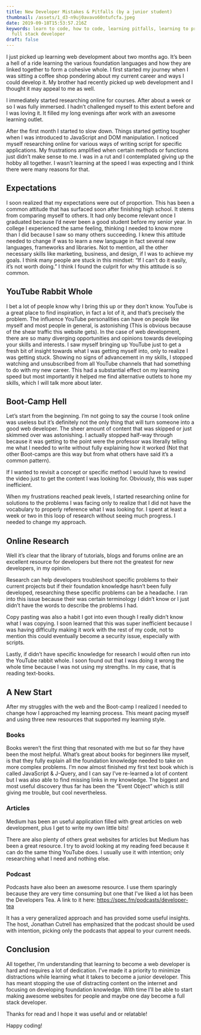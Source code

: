 ```yaml
---
title: New Developer Mistakes & Pitfalls (by a junior student)
thumbnail: /assets/1_d3-n9uj0avavo60ntufcfa.jpeg
date: 2019-09-18T15:53:57.216Z
keywords: learn to code, how to code, learning pitfalls, learning to program,
  full stack developer
draft: false
---
```


I just picked up learning web development about two months ago. It’s been a
hell of a ride learning the various foundation languages and how they are
linked together to form a cohesive whole. I first started my journey when I
was sitting a coffee shop pondering about my current career and ways I could
develop it. My brother had recently picked up web development and I thought it
may appeal to me as well.

I immediately started researching online for courses. After about a week or so I was fully immersed. I hadn’t challenged myself to this extent before and I was loving it. It filled my long evenings after work with an awesome learning outlet.

After the first month I started to slow down. Things started getting tougher when I was introduced to JavaScript and DOM manipulation. I noticed myself researching online for various ways of writing script for specific applications. My frustrations amplified when certain methods or functions just didn’t make sense to me. I was in a rut and I contemplated giving up the hobby all together. I wasn’t learning at the speed I was expecting and I think there were many reasons for that.

## Expectations

I soon realized that my expectations were out of proportion. This has been a common attitude that has surfaced soon after finishing high school. It stems from comparing myself to others. It had only become relevant once I graduated because I’d never been a good student before my senior year. In college I experienced the same feeling, thinking I needed to know more than I did because I saw so many others succeeding. I knew this attitude needed to change if was to learn a new language in fact several new languages, frameworks and libraries. Not to mention, all the other necessary skills like marketing, business, and design, if I was to achieve my goals. I think many people are stuck in this mindset: “If I can’t do it easily, it’s not worth doing.” I think I found the culprit for why this attitude is so common.

## YouTube Rabbit Whole

I bet a lot of people know why I bring this up or they don’t know. YouTube is a great place to find inspiration, in fact a lot of it, and that’s precisely the problem. The influence YouTube personalities can have on people like myself and most people in general, is astonishing (This is obvious because of the shear traffic this website gets). In the case of web development, there are so many diverging opportunities and opinions towards developing your skills and interests. I saw myself bringing up YouTube just to get a fresh bit of insight towards what I was getting myself into, only to realize I was getting stuck. Showing no signs of advancement in my skills, I stopped watching and unsubscribed from all YouTube channels that had something to do with my new career. This had a substantial effect on my learning speed but most importantly it helped me find alternative outlets to hone my skills, which I will talk more about later.

## Boot-Camp Hell

Let’s start from the beginning. I’m not going to say the course I took online was useless but it’s definitely not the only thing that will turn someone into a good web developer. The sheer amount of content that was skipped or just skimmed over was astonishing. I actually stopped half-way through because it was getting to the point were the professor was literally telling me what I needed to write without fully explaining how it worked (Not that other Boot-camps are this way but from what others have said it’s a common pattern).

If I wanted to revisit a concept or specific method I would have to rewind the video just to get the content I was looking for. Obviously, this was super inefficient.

When my frustrations reached peak levels, I started researching online for solutions to the problems I was facing only to realize that I did not have the vocabulary to properly reference what I was looking for. I spent at least a week or two in this loop of research without seeing much progress. I needed to change my approach.

## Online Research

Well it’s clear that the library of tutorials, blogs and forums online are an excellent resource for developers but there not the greatest for new developers, in my opinion.

Research can help developers troubleshoot specific problems to their current projects but if their foundation knowledge hasn’t been fully developed, researching these specific problems can be a headache. I ran into this issue because their was certain terminology I didn’t know or I just didn’t have the words to describe the problems I had.

Copy pasting was also a habit I got into even though I really didn’t know what I was copying. I soon learned that this was super inefficient because I was having difficulty making it work with the rest of my code, not to mention this could eventually become a security issue, especially with scripts.

Lastly, if didn’t have specific knowledge for research I would often run into the YouTube rabbit whole. I soon found out that I was doing it wrong the whole time because I was not using my strengths. In my case, that is reading text-books.

## A New Start

After my struggles with the web and the Boot-camp I realized I needed to change how I approached my learning process. This meant pacing myself and using three new resources that supported my learning style.

### Books

Books weren’t the first thing that resonated with me but so far they have been the most helpful. What’s great about books for beginners like myself, is that they fully explain all the foundation knowledge needed to take on more complex problems. I’m now almost finished my first text book which is called JavaScript & J-Query, and I can say I’ve re-learned a lot of content but I was also able to find missing links in my knowledge. The biggest and most useful discovery thus far has been the “Event Object” which is still giving me trouble, but cool nevertheless.

### Articles

Medium has been an useful application filled with great articles on web development, plus I get to write my own little bits!

There are also plenty of others great websites for articles but Medium has been a great resource. I try to avoid looking at my reading feed because it can do the same thing YouTube does. I usually use it with intention; only researching what I need and nothing else.

### Podcast

Podcasts have also been an awesome resource. I use them sparingly because they are very time consuming but one that I’ve liked a lot has been the Developers Tea. A link to it here: <https://spec.fm/podcasts/developer-tea>

It has a very generalized approach and has provided some useful insights. The host, Jonathan Cutrell has emphasized that the podcast should be used with intention, picking only the podcasts that appeal to your current needs.

## Conclusion

All together, I’m understanding that learning to become a web developer is hard and requires a lot of dedication. I’ve made it a priority to minimize distractions while learning what it takes to become a junior developer. This has meant stopping the use of distracting content on the internet and focusing on developing foundation knowledge. With time I’ll be able to start making awesome websites for people and maybe one day become a full stack developer.

Thanks for read and I hope it was useful and or relatable!

Happy coding!
